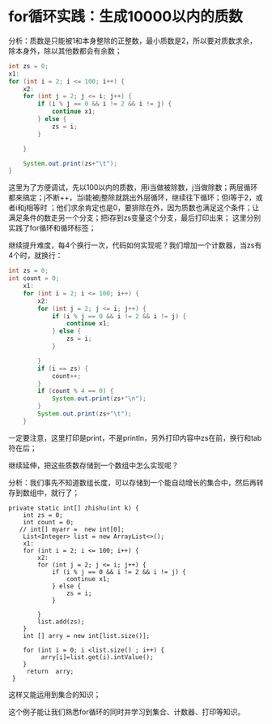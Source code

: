 # for循环实践：生成10000以内的质数

分析：质数是只能被1和本身整除的正整数，最小质数是2，所以要对质数求余，除本身外，除以其他数都会有余数；

```java
int zs = 0;
x1:
for (int i = 2; i <= 100; i++) {
    x2:
    for (int j = 2; j <= i; j++) {
        if (i % j == 0 && i != 2 && i != j) {
            continue x1;
        } else {
            zs = i;
        }

    }

    System.out.print(zs+"\t");
}
```

这里为了方便调试，先以100以内的质数，用i当做被除数，j当做除数；两层循环都来搞定；j不断++，当i能被j整除就跳出外层循环，继续往下循环；但i等于2，或者i和j相等时 ；他们求余肯定也是0，要排除在外，因为质数也满足这个条件；让满足条件的数走另一个分支；把i存到zs变量这个分支，最后打印出来；  这里分别实践了for循环和循环标签；

继续提升难度，每4个换行一次，代码如何实现呢？我们增加一个计数器，当zs有4个时，就换行：

```java
int zs = 0;
int count = 0;
    x1:
    for (int i = 2; i <= 100; i++) {
        x2:
        for (int j = 2; j <= i; j++) {
            if (i % j == 0 && i != 2 && i != j) {
                continue x1;
            } else {
                zs = i;
            }

        }
        if (i == zs) {
            count++;
        }
        if (count % 4 == 0) {
            System.out.print(zs+"\n");
        }
        System.out.print(zs+"\t");
    }
```

一定要注意，这里打印是print，不是println，另外打印内容中zs在前，换行和tab符在后；

继续延伸，把这些质数存储到一个数组中怎么实现呢？

分析：我们事先不知道数组长度，可以存储到一个能自动增长的集合中，然后再转存到数组中，就行了；

```
private static int[] zhishu(int k) {
    int zs = 0;
    int count = 0;
   // int[] myarr =  new int[0];
    List<Integer> list = new ArrayList<>();
    x1:
    for (int i = 2; i <= 100; i++) {
        x2:
        for (int j = 2; j <= i; j++) {
            if (i % j == 0 && i != 2 && i != j) {
                continue x1;
            } else {
                zs = i;
            }

        }
        list.add(zs);
    }
    int [] arry = new int[list.size()];

    for (int i = 0; i <list.size() ; i++) {
         arry[i]=list.get(i).intValue();
    }
     return  arry;
 }
```

这样又能运用到集合的知识；

这个例子能让我们熟悉for循环的同时并学习到集合、计数器、打印等知识。